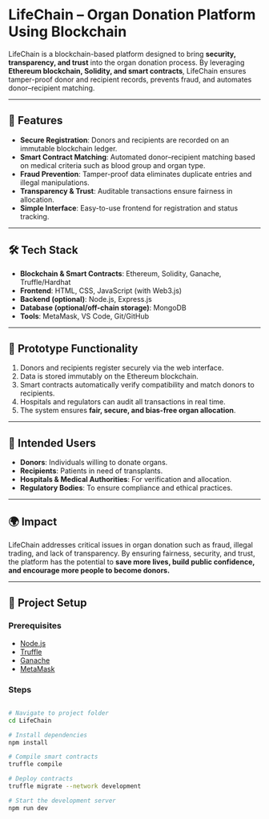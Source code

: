 # LifeChain – Organ Donation Platform Using Blockchain

LifeChain is a blockchain-based platform designed to bring **security, transparency, and trust** into the organ donation process. By leveraging **Ethereum blockchain, Solidity, and smart contracts**, LifeChain ensures tamper-proof donor and recipient records, prevents fraud, and automates donor–recipient matching.

---

## 🚀 Features
- **Secure Registration**: Donors and recipients are recorded on an immutable blockchain ledger.
- **Smart Contract Matching**: Automated donor–recipient matching based on medical criteria such as blood group and organ type.
- **Fraud Prevention**: Tamper-proof data eliminates duplicate entries and illegal manipulations.
- **Transparency & Trust**: Auditable transactions ensure fairness in allocation.
- **Simple Interface**: Easy-to-use frontend for registration and status tracking.

---

## 🛠️ Tech Stack
- **Blockchain & Smart Contracts**: Ethereum, Solidity, Ganache, Truffle/Hardhat
- **Frontend**: HTML, CSS, JavaScript (with Web3.js)
- **Backend (optional)**: Node.js, Express.js
- **Database (optional/off-chain storage)**: MongoDB
- **Tools**: MetaMask, VS Code, Git/GitHub

---

## 📌 Prototype Functionality
1. Donors and recipients register securely via the web interface.
2. Data is stored immutably on the Ethereum blockchain.
3. Smart contracts automatically verify compatibility and match donors to recipients.
4. Hospitals and regulators can audit all transactions in real time.
5. The system ensures **fair, secure, and bias-free organ allocation**.

---

## 👥 Intended Users
- **Donors**: Individuals willing to donate organs.
- **Recipients**: Patients in need of transplants.
- **Hospitals & Medical Authorities**: For verification and allocation.
- **Regulatory Bodies**: To ensure compliance and ethical practices.

---

## 🌍 Impact
LifeChain addresses critical issues in organ donation such as fraud, illegal trading, and lack of transparency. By ensuring fairness, security, and trust, the platform has the potential to **save more lives, build public confidence, and encourage more people to become donors.**

---

## 📂 Project Setup
### Prerequisites
- [Node.js](https://nodejs.org/)
- [Truffle](https://trufflesuite.com/)
- [Ganache](https://trufflesuite.com/ganache/)
- [MetaMask](https://metamask.io/)

### Steps
```bash

# Navigate to project folder
cd LifeChain

# Install dependencies
npm install

# Compile smart contracts
truffle compile

# Deploy contracts
truffle migrate --network development

# Start the development server
npm run dev
